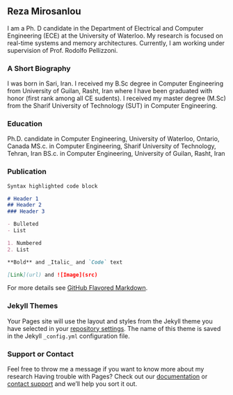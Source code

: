 ## Reza Mirosanlou

I am a Ph. D candidate in the Department of Electrical and Computer Engineering (ECE) at the University of Waterloo. My research is focused on real-time systems and memory architectures. Currently, I am working under supervision of Prof. Rodolfo Pellizzoni.

### A Short Biography

I was born in Sari, Iran. I received my B.Sc degree in Computer Engineering from University of Guilan, Rasht, Iran where I have been graduated with honor (first rank among all CE sudents). I received my master degree (M.Sc) from the Sharif University of Technology (SUT) in Computer Engineering. 

### Education
Ph.D. candidate in Computer Engineering, University of Waterloo, Ontario, Canada
MS.c. in Computer Engineering, Sharif University of Technology, Tehran, Iran
BS.c. in Computer Engineering, University of Guilan, Rasht, Iran

### Publication


```markdown
Syntax highlighted code block

# Header 1
## Header 2
### Header 3

- Bulleted
- List

1. Numbered
2. List

**Bold** and _Italic_ and `Code` text

[Link](url) and ![Image](src)
```

For more details see [GitHub Flavored Markdown](https://guides.github.com/features/mastering-markdown/).

### Jekyll Themes

Your Pages site will use the layout and styles from the Jekyll theme you have selected in your [repository settings](https://github.com/uwuser/reza.github.io/settings). The name of this theme is saved in the Jekyll `_config.yml` configuration file.

### Support or Contact
Feel free to throw me a message if you want to know more about my research
Having trouble with Pages? Check out our [documentation](https://help.github.com/categories/github-pages-basics/) or [contact support](https://github.com/contact) and we’ll help you sort it out.

